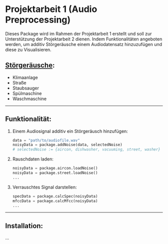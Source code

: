 # Projektarbeit 1 (Audio Preprocessing)

Dieses Package wird im Rahmen der Projektarbeit 1 erstellt und soll zur Unterstützung der Projektarbeit 2 dienen. Indem
Funktionalitäten angeboten werden, um additiv Störgeräusche einem Audiodatensatz hinzuzufügen und diese zu
Visualisieren.

## [Störgeräusche](noise/README.md):

* Klimaanlage
* Straße
* Staubsauger
* Spülmaschine
* Waschmaschine

---

## Funktionalität:

1. Einem Audiosignal additiv ein Störgeräusch hinzufügen:
   ```python
   data = "path/to/audiofile.wav"
   noisyData = package.addNoise(data, selectedNoise)
   # selectedNoise := {aircon, dishwasher, vacuuming, street, washer}
   ```
2. Rauschdaten laden:
   ```python
   noisyData = package.aircon.loadNoise()
   noisyData = package.street.loadNoise()
   ...
   ```
3. Verrauschtes Signal darstellen:
   ```python
   specData = package.calcSpec(noisyData)
   mfccData = package.calcMfcc(noisyData)
   ...
   ```

---

## Installation:

...
